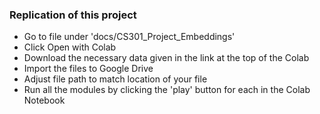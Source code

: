 ### Replication of this project
- Go to file under 'docs/CS301_Project_Embeddings'
- Click Open with Colab
- Download the necessary data given in the link at the top of the Colab
- Import the files to Google Drive
- Adjust file path to match location of your file
- Run all the modules by clicking the 'play' button for each in the Colab Notebook
